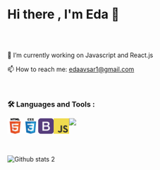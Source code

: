 # Hi there , I'm Eda 👋

<br>
<br>


🔭 I’m currently working on Javascript and React.js

📫 How to reach me: edaavsar1@gmail.com


<br>

### :hammer_and_wrench: Languages and Tools :



<img src="https://raw.githubusercontent.com/github/explore/80688e429a7d4ef2fca1e82350fe8e3517d3494d/topics/html/html.png" width="35" height="35" align="left" style="max-width: 100%;">
<img src="https://raw.githubusercontent.com/github/explore/80688e429a7d4ef2fca1e82350fe8e3517d3494d/topics/css/css.png" width="35" height="35" align="left" style="max-width: 100%;">
<img src="https://raw.githubusercontent.com/github/explore/80688e429a7d4ef2fca1e82350fe8e3517d3494d/topics/bootstrap/bootstrap.png" width="35" height="35" align="left" style="max-width: 100%;">
<img src="https://raw.githubusercontent.com/github/explore/80688e429a7d4ef2fca1e82350fe8e3517d3494d/topics/javascript/javascript.png" width="35" height="35" align="left" style="max-width: 100%;">
<img src="https://cdn.jsdelivr.net/gh/devicons/devicon/icons/python/python-original-wordmark.svg" />
          

<br>
<br>
<br>
<br>

![Github stats 2](https://github-readme-stats.vercel.app/api?username=Edatasasiz&show_icons=true&theme=radical)
<!--
**Edatasasiz/Edatasasiz** is a ✨ _special_ ✨ repository because its `README.md` (this file) appears on your GitHub profile.

Here are some ideas to get you started:

- 🔭 I’m currently working on ...
- 🌱 I’m currently learning ...
- 👯 I’m looking to collaborate on ...
- 🤔 I’m looking for help with ...
- 💬 Ask me about ...
- 📫 How to reach me: ...
- 😄 Pronouns: ...
- ⚡ Fun fact: ...
-->
